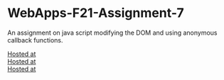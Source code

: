 # WebApps-F21-Assignment-7
An assignment on java script modifying the DOM and using anonymous callback functions.

[Hosted at](https://44-563-webapps-f21.github.io/webapps-f21-assignment-7-AparnaSundhari/search.html)<br>
[Hosted at](https://44-563-webapps-f21.github.io/webapps-f21-assignment-7-AparnaSundhari/reaction.html)<br>
[Hosted at](https://44-563-webapps-f21.github.io/webapps-f21-assignment-7-AparnaSundhari/stack.html)
